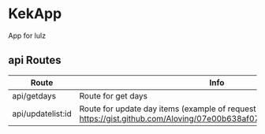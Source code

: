 # KekApp
App for lulz

## api Routes

| Route | Info | Method |
| ------ | ------ | ------ |
| api/getdays | Route for get days | GET |
| api/updatelist:id | Route for update day items (example of request here: https://gist.github.com/Aloving/07e00b638af073d40a0f9099d1ebc96e) | POST |